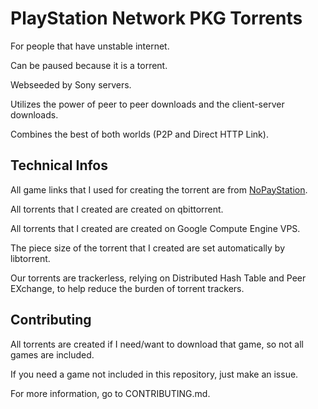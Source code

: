 # PlayStation Network PKG Torrents
For people that have unstable internet.

Can be paused because it is a torrent.

Webseeded by Sony servers.

Utilizes the power of peer to peer downloads and the client-server downloads.

Combines the best of both worlds (P2P and Direct HTTP Link).

## Technical Infos
All game links that I used for creating the torrent are from [NoPayStation](https://nopaystation.com/).

All torrents that I created are created on qbittorrent.

All torrents that I created are created on Google Compute Engine VPS.

The piece size of the torrent that I created are set automatically by libtorrent.

Our torrents are trackerless, relying on Distributed Hash Table and Peer EXchange, to help reduce the burden of torrent trackers.

## Contributing
All torrents are created if I need/want to download that game, so not all games are included.

If you need a game not included in this repository, just make an issue.

For more information, go to CONTRIBUTING.md.
